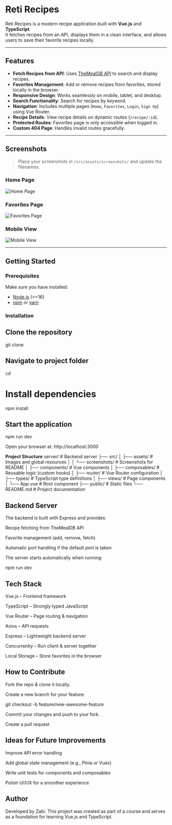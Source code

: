 # Reti Recipes

Reti Recipes is a modern recipe application built with **Vue.js** and **TypeScript**.  
It fetches recipes from an API, displays them in a clean interface, and allows users to save their favorite recipes locally.  

---

##  Features

- **Fetch Recipes from API**: Uses [TheMealDB API](https://www.themealdb.com/) to search and display recipes.  
- **Favorites Management**: Add or remove recipes from favorites, stored locally in the browser.  
- **Responsive Design**: Works seamlessly on mobile, tablet, and desktop.  
- **Search Functionality**: Search for recipes by keyword.  
- **Navigation**: Includes multiple pages (`Home`, `Favorites`, `Login`, `Sign Up`) using Vue Router.  
- **Recipe Details**: View recipe details on dynamic routes (`/recipe/:id`).  
- **Protected Routes**: Favorites page is only accessible when logged in.  
- **Custom 404 Page**: Handles invalid routes gracefully.  

---

##  Screenshots

> Place your screenshots in `/src/assets/screenshots/` and update the filenames.

### Home Page  
![Home Page](src/assets/screenshots/home.png)


### Favorites Page  
![Favorites Page](src/assets/screenshots/favorites.png)

### Mobile View  
![Mobile View](src/assets/screenshots/mobile.png)

---

## Getting Started

### Prerequisites

Make sure you have installed:  
- [Node.js](https://nodejs.org/) (>=16)  
- [npm](https://www.npmjs.com/) or [yarn](https://yarnpkg.com/)  

### Installation


## Clone the repository
git clone <repository-url>

## Navigate to project folder
cd <project-folder>

# Install dependencies
npm install

## Start the application
npm run dev

Open your browser at: http://localhost:3000

**Project Structure**
server/                  # Backend server
├── src/
│   ├── assets/          # Images and global resources
│   │   └── screenshots/ # Screenshots for README
│   ├── components/      # Vue components
│   ├── composables/     # Reusable logic (custom hooks)
│   ├── router/          # Vue Router configuration
│   ├── types/           # TypeScript type definitions
│   ├── views/           # Page components
│   └── App.vue          # Root component
├── public/              # Static files
└── README.md            # Project documentation


## Backend Server

The backend is built with Express and provides:

Recipe fetching from TheMealDB API

Favorite management (add, remove, fetch)

Automatic port handling if the default port is taken

The server starts automatically when running:

npm run dev

## Tech Stack

Vue.js – Frontend framework

TypeScript – Strongly typed JavaScript

Vue Router – Page routing & navigation

Axios – API requests

Express – Lightweight backend server

Concurrently – Run client & server together

Local Storage – Store favorites in the browser

## How to Contribute

Fork the repo & clone it locally.

Create a new branch for your feature:

git checkout -b feature/new-awesome-feature

Commit your changes and push to your fork.

Create a pull request 

## Ideas for Future Improvements

Improve API error handling

Add global state management (e.g., Pinia or Vuex)

Write unit tests for components and composables

Polish UI/UX for a smoother experience

## Author

Developed by Zabi.
This project was created as part of a course and serves as a foundation for learning Vue.js and TypeScript.
